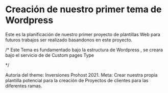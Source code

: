 # Creación de nuestro primer tema de Wordpress
 
 Este es la planificación de nuestro primer proyecto de plantillas Web para futuros trabajos ser realizado basandonos en este proyecto.

 /* 
 Este Tema es fundamentado bajo la estructura de Wordpress , se creara bajo el servicio de de Custom pages Type  
 
 */

Autoria del theme: Inversiones Prohost 2021.
Meta: Crear nuestra propia plantilla potencial para la creación de Proyectos de clientes para las diferentes ramas.

